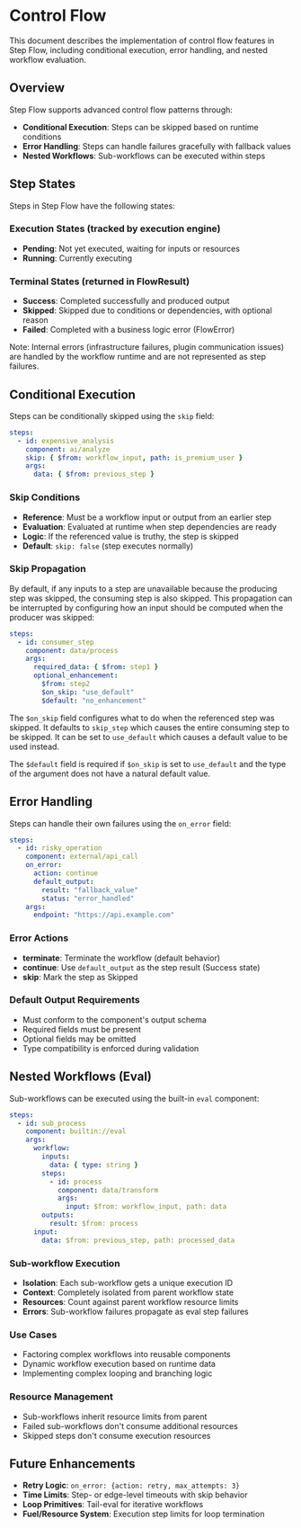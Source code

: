 # Control Flow

This document describes the implementation of control flow features in Step Flow, including conditional execution, error handling, and nested workflow evaluation.

## Overview

Step Flow supports advanced control flow patterns through:
- **Conditional Execution**: Steps can be skipped based on runtime conditions
- **Error Handling**: Steps can handle failures gracefully with fallback values
- **Nested Workflows**: Sub-workflows can be executed within steps

## Step States

Steps in Step Flow have the following states:

### Execution States (tracked by execution engine)
- **Pending**: Not yet executed, waiting for inputs or resources
- **Running**: Currently executing

### Terminal States (returned in FlowResult)
- **Success**: Completed successfully and produced output
- **Skipped**: Skipped due to conditions or dependencies, with optional reason
- **Failed**: Completed with a business logic error (FlowError)

Note: Internal errors (infrastructure failures, plugin communication issues) are handled by the workflow runtime and are not represented as step failures.

## Conditional Execution

Steps can be conditionally skipped using the `skip` field:

```yaml
steps:
  - id: expensive_analysis
    component: ai/analyze
    skip: { $from: workflow_input, path: is_premium_user }
    args:
      data: { $from: previous_step }
```

### Skip Conditions
- **Reference**: Must be a workflow input or output from an earlier step
- **Evaluation**: Evaluated at runtime when step dependencies are ready
- **Logic**: If the referenced value is truthy, the step is skipped
- **Default**: `skip: false` (step executes normally)

### Skip Propagation

By default, if any inputs to a step are unavailable because the producing step was skipped, the consuming step is also skipped.
This propagation can be interrupted by configuring how an input should be computed when the producer was skipped:

```yaml
steps:
  - id: consumer_step
    component: data/process
    args:
      required_data: { $from: step1 }
      optional_enhancement:
        $from: step2
        $on_skip: "use_default"
        $default: "no_enhancement"
```

The `$on_skip` field configures what to do when the referenced step was skipped.
It defaults to `skip_step` which causes the entire consuming step to be skipped.
It can be set to `use_default` which causes a default value to be used instead.

The `$default` field is required if `$on_skip` is set to `use_default` and the type of the argument does not have a natural default value.

## Error Handling

Steps can handle their own failures using the `on_error` field:

```yaml
steps:
  - id: risky_operation
    component: external/api_call
    on_error:
      action: continue
      default_output:
        result: "fallback_value"
        status: "error_handled"
    args:
      endpoint: "https://api.example.com"
```

### Error Actions
- **terminate**: Terminate the workflow (default behavior)
- **continue**: Use `default_output` as the step result (Success state)
- **skip**: Mark the step as Skipped

### Default Output Requirements
- Must conform to the component's output schema
- Required fields must be present
- Optional fields may be omitted
- Type compatibility is enforced during validation

## Nested Workflows (Eval)

Sub-workflows can be executed using the built-in `eval` component:

```yaml
steps:
  - id: sub_process
    component: builtin://eval
    args:
      workflow:
        inputs:
          data: { type: string }
        steps:
          - id: process
            component: data/transform
            args:
              input: $from: workflow_input, path: data
        outputs:
          result: $from: process
      input:
        data: $from: previous_step, path: processed_data
```

### Sub-workflow Execution
- **Isolation**: Each sub-workflow gets a unique execution ID
- **Context**: Completely isolated from parent workflow state
- **Resources**: Count against parent workflow resource limits
- **Errors**: Sub-workflow failures propagate as eval step failures

### Use Cases
- Factoring complex workflows into reusable components
- Dynamic workflow execution based on runtime data
- Implementing complex looping and branching logic

### Resource Management
- Sub-workflows inherit resource limits from parent
- Failed sub-workflows don't consume additional resources
- Skipped steps don't consume execution resources

## Future Enhancements

- **Retry Logic**: `on_error: {action: retry, max_attempts: 3}`
- **Time Limits**: Step- or edge-level timeouts with skip behavior
- **Loop Primitives**: Tail-eval for iterative workflows
- **Fuel/Resource System**: Execution step limits for loop termination